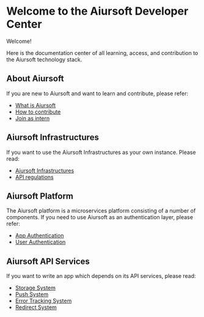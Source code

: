# Welcome to the Aiursoft Developer Center

Welcome!

Here is the documentation center of all learning, access, and contribution to the Aiursoft technology stack.

## About Aiursoft

If you are new to Aiursoft and want to learn and contribute, please refer:

* [What is Aiursoft](./About%20Aiursoft.md)
* [How to contribute](./How%20to%20contribute.md)
* [Join as intern](./Aiursoft%20Intern%20Project.md)

## Aiursoft Infrastructures

If you want to use the Aiursoft Infrastructures as your own instance. Please read:

* [Aiursoft Infrastructures](../Aiursoft%20Infrastructures/About%20Aiursoft%20Infrastructures)
* [API regulations](../Aiursoft%20Infrastructures/API%20regulations.md)

## Aiursoft Platform

The Aiursoft platform is a microservices platform consisting of a number of components. If you need to use Aiursoft as an authentication layer, please refer:

* [App Authentication](../App%20Authentication/What%20is%20app%20authentication.md)
* [User Authentication](../User%20Authentication/Aiursoft%20authentication.md)

## Aiursoft API Services

If you want to write an app which depends on its API services, please read:

* [Storage System](../Integrated%20Website/Getting%20Started.md)
* [Push System](../Stargate/What%20is%20Stargate.md)
* [Error Tracking System](../Error%20tracking/Event.md)
* [Redirect System](../Wrapgate/Records.md)

